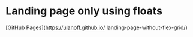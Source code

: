 # Landing page only using floats

[GitHub Pages](https://ulanoff.github.io/
landing-page-without-flex-grid/)
